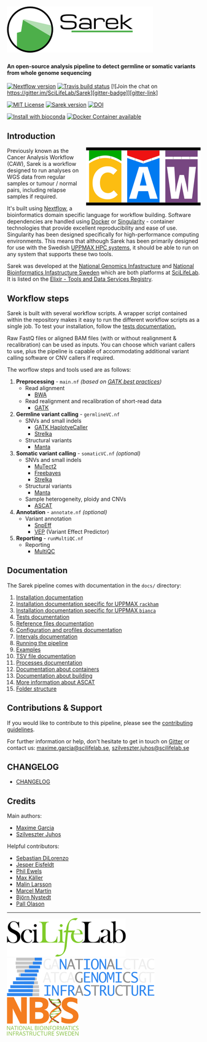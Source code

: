 # [![Sarek](https://raw.githubusercontent.com/SciLifeLab/Sarek/master/docs/images/Sarek_logo.png "Sarek")](http://opensource.scilifelab.se/projects/sarek/)

#### An open-source analysis pipeline to detect germline or somatic variants from whole genome sequencing

[![Nextflow version][nextflow-badge]][nextflow-link]
[![Travis build status][travis-badge]][travis-link]
[![Join the chat on https://gitter.im/SciLifeLab/Sarek][gitter-badge]][gitter-link]

[![MIT License][license-badge]][license-link]
[![Sarek version][version-badge]][version-link]
[![DOI][zenodo-badge]][zenodo-link]

[![Install with bioconda][bioconda-badge]][bioconda-link]
[![Docker Container available][docker-badge]][docker-link]

## Introduction

<img align="right" title="CAW" src="https://raw.githubusercontent.com/SciLifeLab/Sarek/master/docs/images/CAW_logo.png">

Previously known as the Cancer Analysis Workflow (CAW),
Sarek is a workflow designed to run analyses on WGS data from regular samples or tumour / normal pairs, including relapse samples if required.

It's built using [Nextflow][nextflow-link], a bioinformatics domain specific language for workflow building. Software dependencies are handled using [Docker](https://www.docker.com) or [Singularity](http://singularity.lbl.gov) - container technologies that provide excellent reproducibility and ease of use.
Singularity has been designed specifically for high-performance computing environments.
This means that although Sarek has been primarily designed for use with the Swedish [UPPMAX HPC systems](https://www.uppmax.uu.se), it should be able to run on any system that supports these two tools.

Sarek was developed at the [National Genomics Infastructure][ngi-link] and [National Bioinformatics Infastructure Sweden][nbis-link] which are both platforms at [SciLifeLab][scilifelab-link].
It is listed on the [Elixir - Tools and Data Services Registry](https://bio.tools/Sarek).

## Workflow steps

Sarek is built with several workflow scripts.
A wrapper script contained within the repository makes it easy to run the different workflow scripts as a single job.
To test your installation, follow the [tests documentation.](https://github.com/SciLifeLab/Sarek/blob/master/docs/TESTS.md)

Raw FastQ files or aligned BAM files (with or without realignment & recalibration) can be used as inputs.
You can choose which variant callers to use, plus the pipeline is capable of accommodating additional variant calling software or CNV callers if required.

The worflow steps and tools used are as follows:

1. **Preprocessing** - `main.nf` _(based on [GATK best practices](https://software.broadinstitute.org/gatk/best-practices/))_
    * Read alignment
        * [BWA](http://bio-bwa.sourceforge.net/)
    * Read realignment and recalibration of short-read data
        * [GATK](https://github.com/broadgsa/gatk-protected)
2. **Germline variant calling** - `germlineVC.nf`
    * SNVs and small indels
        * [GATK HaplotyeCaller](https://github.com/broadgsa/gatk-protected)
        * [Strelka](https://github.com/Illumina/strelka)
    * Structural variants
        * [Manta](https://github.com/Illumina/manta)
3. **Somatic variant calling** - `somaticVC.nf` _(optional)_
    * SNVs and small indels
        * [MuTect2](https://github.com/broadgsa/gatk-protected)
        * [Freebayes](https://github.com/ekg/freebayes)
        * [Strelka](https://github.com/Illumina/strelka)
    * Structural variants
        * [Manta](https://github.com/Illumina/manta)
    * Sample heterogeneity, ploidy and CNVs
        * [ASCAT](https://github.com/Crick-CancerGenomics/ascat)
4. **Annotation** - `annotate.nf` _(optional)_
    * Variant annotation
        * [SnpEff](http://snpeff.sourceforge.net/)
        * [VEP](https://www.ensembl.org/info/docs/tools/vep/index.html) (Variant Effect Predictor)
5. **Reporting** - `runMultiQC.nf`
    * Reporting
        * [MultiQC](http://multiqc.info)

## Documentation

The Sarek pipeline comes with documentation in the `docs/` directory:

01. [Installation documentation](https://github.com/SciLifeLab/Sarek/blob/master/docs/INSTALL.md)
02. [Installation documentation specific for UPPMAX `rackham`](https://github.com/SciLifeLab/Sarek/blob/master/docs/INSTALL_RACKHAM.md)
03. [Installation documentation specific for UPPMAX `bianca`](https://github.com/SciLifeLab/Sarek/blob/master/docs/INSTALL_BIANCA.md)
04. [Tests documentation](https://github.com/SciLifeLab/Sarek/blob/master/docs/TESTS.md)
05. [Reference files documentation](https://github.com/SciLifeLab/Sarek/blob/master/docs/REFERENCES.md)
06. [Configuration and profiles documentation](https://github.com/SciLifeLab/Sarek/blob/master/docs/CONFIG.md)
07. [Intervals documentation](https://github.com/SciLifeLab/Sarek/blob/master/docs/INTERVALS.md)
08. [Running the pipeline](https://github.com/SciLifeLab/Sarek/blob/master/docs/USAGE.md)
09. [Examples](https://github.com/SciLifeLab/Sarek/blob/master/docs/USE_CASES.md)
10. [TSV file documentation](https://github.com/SciLifeLab/Sarek/blob/master/docs/TSV.md)
11. [Processes documentation](https://github.com/SciLifeLab/Sarek/blob/master/docs/PROCESS.md)
12. [Documentation about containers](https://github.com/SciLifeLab/Sarek/blob/master/docs/CONTAINERS.md)
13. [Documentation about building](https://github.com/SciLifeLab/Sarek/blob/master/docs/BUILD.md)
14. [More information about ASCAT](https://github.com/SciLifeLab/Sarek/blob/master/docs/ASCAT.md)
15. [Folder structure](https://github.com/SciLifeLab/Sarek/blob/master/docs/FOLDER.md)

## Contributions & Support

If you would like to contribute to this pipeline, please see the [contributing guidelines](https://github.com/SciLifeLab/Sarek/blob/master/.github/CONTRIBUTING.md).

For further information or help, don't hesitate to get in touch on [Gitter][gitter-link] or contact us: maxime.garcia@scilifelab.se, szilveszter.juhos@scilifelab.se

## CHANGELOG

- [CHANGELOG](https://github.com/SciLifeLab/Sarek/blob/master/CHANGELOG.md)

## Credits

Main authors:
* [Maxime Garcia](https://github.com/MaxUlysse)
* [Szilveszter Juhos](https://github.com/szilvajuhos)

Helpful contributors:
* [Sebastian DiLorenzo](https://github.com/Sebastian-D)
* [Jesper Eisfeldt](https://github.com/J35P312)
* [Phil Ewels](https://github.com/ewels)
* [Max Käller](https://github.com/gulfshores)
* [Malin Larsson](https://github.com/malinlarsson)
* [Marcel Martin](https://github.com/marcelm)
* [Björn Nystedt](https://github.com/bjornnystedt)
* [Pall Olason](https://github.com/pallolason)

--------------------------------------------------------------------------------

[![SciLifeLab](https://raw.githubusercontent.com/SciLifeLab/Sarek/master/docs/images/SciLifeLab_logo.png "SciLifeLab")][scilifelab-link]
[![NGI](https://raw.githubusercontent.com/SciLifeLab/Sarek/master/docs/images/NGI_logo.png "NGI")][ngi-link]
[![NBIS](https://raw.githubusercontent.com/SciLifeLab/Sarek/master/docs/images/NBIS_logo.png "NBIS")][nbis-link]

[bioconda-badge]:https://img.shields.io/badge/install%20with-bioconda-brightgreen.svg
[bioconda-link]:http://bioconda.github.io/
[docker-badge]: https://img.shields.io/docker/automated/maxulysse/sarek.svg
[docker-link]: https://hub.docker.com/r/maxulysse/sarek
[gitter-badge]: https://img.shields.io/badge/gitter-%20join%20chat%20%E2%86%92-4fb99a.svg
[gitter-link]: https://gitter.im/SciLifeLab/Sarek
[license-badge]: https://img.shields.io/github/license/SciLifeLab/Sarek.svg
[license-link]: https://github.com/SciLifeLab/Sarek/blob/master/LICENSE
[nbis-link]: https://www.nbis.se/
[nextflow-badge]: https://img.shields.io/badge/nextflow-%E2%89%A50.31.0-brightgreen.svg
[nextflow-link]: https://www.nextflow.io/
[ngi-link]: https://ngisweden.scilifelab.se/
[scilifelab-link]: https://www.scilifelab.se/
[travis-badge]: https://api.travis-ci.org/SciLifeLab/Sarek.svg
[travis-link]: https://travis-ci.org/SciLifeLab/Sarek
[version-badge]: https://img.shields.io/github/release/SciLifeLab/Sarek.svg
[version-link]: https://github.com/SciLifeLab/Sarek/releases/latest
[zenodo-badge]: https://zenodo.org/badge/54024046.svg
[zenodo-link]: https://zenodo.org/badge/latestdoi/54024046
